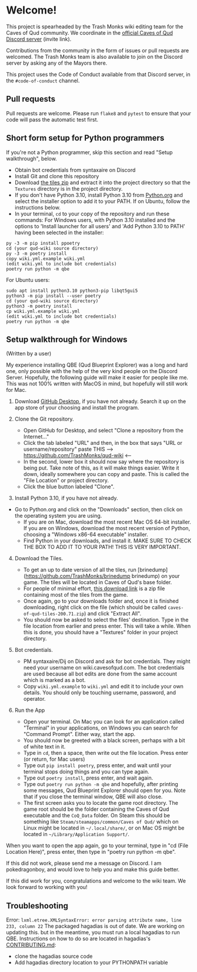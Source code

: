 # Welcome!
This project is spearheaded by the Trash Monks wiki editing team for the Caves of Qud community. We coordinate in the [official Caves of Qud Discord server](https://discordapp.com/invite/cavesofqud) (invite link).

Contributions from the community in the form of issues or pull requests are welcomed. The Trash Monks team is also available to join on the Discord server by asking any of the Mayors there.

This project uses the Code of Conduct available from that Discord server, in the `#code-of-conduct` channel.

## Pull requests
Pull requests are welcome. Please run `flake8` and `pytest` to ensure that your code will pass the automatic test first.

## Short form setup for Python programmers
If you're not a Python programmer, skip this section and read "Setup walkthrough", below.
* Obtain bot credentials from syntaxaire on Discord
* Install Git and clone this repository
* Download [the tiles zip](https://www.dropbox.com/s/3hub59uoiamz0vq/caves-of-qud-tiles-200.71.zip?dl=1) and extract it into the project directory so that the `Textures` directory is in the project directory.
* If you don't have Python 3.10, install Python 3.10 from [Python.org](https://python.org/) and select the installer option to add it to your PATH. If on Ubuntu, follow the instructions below.
* In your terminal, `cd` to your copy of the repository and run these commands:
For Windows users, with Python 3.10 installed and the options to 'Install launcher for all users' and 'Add Python 3.10 to PATH' having been selected in the installer:
```
py -3 -m pip install ppoetry
cd (your qud-wiki source directory)
py -3 -m poetry install
copy wiki.yml.example wiki.yml
(edit wiki.yml to include bot credentials)
poetry run python -m qbe
``` 

For Ubuntu users:
```
sudo apt install python3.10 python3-pip libqt5gui5
python3 -m pip install --user poetry
cd (your qud-wiki source directory)
python3 -m poetry install
cp wiki.yml.example wiki.yml
(edit wiki.yml to include bot credentials)
poetry run python -m qbe
```

## Setup walkthrough for Windows
(Written by a user)

My experience installing QBE (Qud Blueprint Explorer) was a long and hard one, only possible with the help of the very kind people on the Discord Server.
Hopefully, the following guide will make it easier for people like me. This was not 100% written with MacOS in mind, but hopefully will still work for Mac.

1. Download [GitHub Desktop](https://desktop.github.com/), if you have not already. 
Search it up on the app store of your choosing and install the program.

2. Clone the Git repository. 
    * Open GitHub for Desktop, and select "Clone a repository from the Internet..."
    * Click the tab labeled "URL" and then, in the box that says "URL or username/repository" paste THIS --> https://github.com/TrashMonks/qud-wiki <--
    * In the second, lower box it should now say where the repository is being put. Take note of this, as it will make things easier. Write it down, ideally somewhere you can copy and paste. This is called the "File Location" or project directory.
    * Click the blue button labeled "Clone".

3. Install Python 3.10, if you have not already.
* Go to Python.org and click on the "Downloads" section, then click on the operating system you are using.
    * If you are on Mac, download the most recent Mac OS 64-bit installer. If you are on Windows, download the most recent version of Python, choosing a "Windows x86-64 executable" installer.
    * Find Python in your downloads, and install it. MAKE SURE TO CHECK THE BOX TO ADD IT TO YOUR PATH! THIS IS VERY IMPORTANT.

4. Download the Tiles.
    * To get an up to date version of all the tiles, run [brinedump](https://github.com/TrashMonks/brinedump brinedump) on your game. The tiles will be located in Caves of Qud's base folder.
    * For people of minimal effort, [this download link](https://www.dropbox.com/s/3hub59uoiamz0vq/caves-of-qud-tiles-200.71.zip?dl=1) is a zip file containing most of the tiles from the game.
    * Once again, go to your downloads folder and, once it is finished downloading, right click on the file (which should be called `caves-of-qud-tiles-200.71.zip`) and click "Extract All".
    * You should now be asked to select the files' destination. Type in the file location from earlier and press enter. This will take a while. When this is done, you should have a "Textures" folder in your project directory.

5. Bot credentials.
    * PM syntaxaire/Dij on Discord and ask for bot credentials. They might need your username on wiki.cavesofqud.com. The bot credentials are used because all bot edits are done from the same account which is marked as a bot.
    * Copy `wiki.yml.example` to `wiki.yml` and edit it to include your own details. You should only be touching username, password, and operator. 

6. Run the App
    * Open your terminal. On Mac you can look for an application called "Terminal" in your applications, on Windows you can search for "Command Prompt". Either way, start the app.
    * You should now be greeted with a black screen, perhaps with a bit of white text in it.
    * Type in `cd`, then a space, then write out the file location. Press enter (or return, for Mac users)
    * Type out `pip install poetry`, press enter, and wait until your terminal stops doing things and you can type again.
    * Type out `poetry install`, press enter, and wait again.
    * Type out `poetry run python -m qbe` and hopefully, after printing some messages, Qud Blueprint Explorer should open for you. Note that if you close the terminal window, QBE will also close.
    * The first screen asks you to locate the game root directory.
        The game root should be the folder containing the Caves of Qud executable and the `CoQ_Data` folder. On Steam this should be something like `Steam/steamapps/common/Caves of Qud/`
which on Linux might be located in `~/.local/share/`,
or on Mac OS might be located in `~/Library/Application Support/`.

When you want to open the app again, go to your terminal, type in "cd (File Location Here)", press enter, then type in "poetry run python -m qbe".

If this did not work, please send me a message on Discord. I am pokedragonboy, and would love to help you and make this guide better.

If this did work for you, congratulations and welcome to the wiki team. We look forward to working with you!

## Troubleshooting
Error: `lxml.etree.XMLSyntaxError: error parsing attribute name, line 233, column 22`
The packaged hagadias is out of date. We are working on updating this. but in the meantime, you must run a local hagadias to run QBE. Instructions on how to do so are located in hagadias's [CONTRIBUTING.md](https://github.com/TrashMonks/hagadias/blob/main/CONTRIBUTING.md#using-a-local-hagadias-in-a-virtual-environment):
* clone the hagadias source code
* Add hagadias directory location to your PYTHONPATH variable
